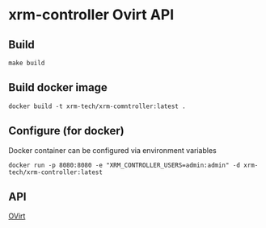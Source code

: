 # xrm-controller Ovirt API


## Build

`make build`


## Build docker image

`docker build -t xrm-tech/xrm-comntroller:latest .`

## Configure (for docker)

Docker container can be configured via environment variables

`docker run -p 8080:8080 -e "XRM_CONTROLLER_USERS=admin:admin" -d xrm-tech/xrm-controller:latest`

## API

[OVirt](./app/xrm-controller/ovirt.md)
